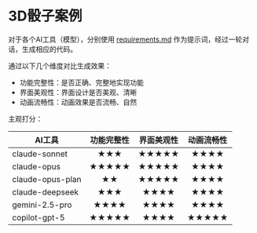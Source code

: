 # 3D骰子案例

对于各个AI工具（模型），分别使用 [requirements.md](./requirements.md) 作为提示词，经过一轮对话，生成相应的代码。

通过以下几个维度对比生成效果：

- 功能完整性：是否正确、完整地实现功能
- 界面美观性：界面设计是否美观、清晰
- 动画流畅性：动画效果是否流畅、自然

主观打分：

| AI工具             | 功能完整性 | 界面美观性 | 动画流畅性 |
|--------------------|:----------:|:----------:|:----------:|
| claude-sonnet      |   ★★★      |   ★★★★★    |   ★★★★     |
| claude-opus        |   ★★★★★    |   ★★★★★    |   ★★★★     |
| claude-opus-plan   |   ★★       |   ★★★★★    |   ★★★★     |
| claude-deepseek    |   ★★★      |   ★★★★     |   ★★★★     |
| gemini-2.5-pro     |   ★★★★     |   ★★★★     |   ★★★★     |
| copilot-gpt-5      |   ★★★★★    |   ★★★★     |   ★★★★★    |
